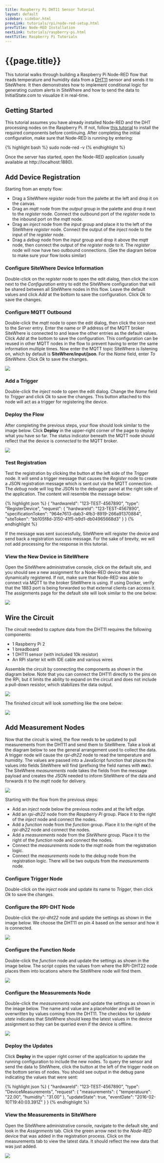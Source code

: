 ```yaml
---
title: Raspberry Pi DHT11 Sensor Tutorial
layout: default
sidebar: sidebar.html
prevLink: tutorials/rpi/node-red-setup.html
prevTitle: Node-RED Installation
nextLink: tutorials/raspberry-pi.html
nextTitle: Raspberry Pi Tutorials
---
```


# {{page.title}}
This tutorial walks through building a Raspberry Pi Node-RED flow that reads 
temperature and humidity data from a [DHT11](https://www.adafruit.com/product/386) 
sensor and sends it to SiteWhere. It then demonstrates how to implement conditional 
logic for generating custom alerts in SiteWhere and how to send the data to 
InitialState.com to visualize it in real-time.

## Getting Started
This tutorial assumes you have already installed Node-RED and the DHT 
processing nodes on the Raspberry Pi. If not, follow 
[this tutorial](node-red-setup.html) to install the required components 
before continuing. After completing the initial configuration, make
sure that Node-RED is running by entering:

{% highlight bash %}
sudo node-red -v
{% endhighlight %}

Once the server has started, open the Node-RED application (usually available 
at http://localhost:1880).

## Add Device Registration
Starting from an empty flow: 

* Drag a SiteWhere *register* node from the palette at the left and drop it on the canvas. 
* Drag an *mqtt* node from the *output* group in the palette and drop it next to the *register* node. 
  Connect the outbound port of the *register* node to the inbound port on the *mqtt* node. 
* Drag an *inject* node from the *input* group and place it to the left of the SiteWhere *register* node. 
  Connect the output of the *inject* node to the input of the *register* node. 
* Drag a *debug* node from the *input* group and drop it above the *mqtt* node, then connect
  the output of the *register* node to it. The *register* node will now have two outbound connections. 
  (See the diagram below to make sure your flow looks similar)

### Configure SiteWhere Device Information
Double-click on the *register* node to open the edit dialog, then
click the <i class="fa fa-pencil"></i> icon next to the *Configuration* entry to edit the SiteWhere 
configuration that will be shared between all SiteWhere nodes in this flow.
Leave the default values and click *Add* at the bottom to save the configuration.
Click *Ok* to save the changes.

### Configure MQTT Outbound
Double-click the *mqtt* node to open the edit dialog, then click the
<i class="fa fa-pencil"></i> icon next to the *Server* entry. Enter the name or IP address of the MQTT
broker SiteWhere is connected to and leave the other entries as the default
values. Click *Add* at the bottom to save the configuration. This configuration
can be reused in other MQTT nodes in the flow to prevent having to enter the
same information multiple times. Now enter the MQTT topic SiteWhere is listening on,
which by default is **SiteWhere/input/json**. For the *Name* field, enter 
*To SiteWhere*. Click *Ok* to save the changes.

<a href="{{ site.url }}/images/tutorials/rpi/dht11/dht11-mqtt-config.png" data-lightbox="rpi" title="Configure MQTT">
	<img src="{{ site.url }}/images/tutorials/rpi/dht11/dht11-mqtt-config.png"/>
</a>

### Add a Trigger
Double-click the *inject* node to open the edit dialog. Change the *Name* field
to *Trigger* and click *Ok* to save the changes. This button attached to this node
will act as a trigger for registering the device.

### Deploy the Flow
After completing the previous steps, your flow should look similar to the image
below. Click **Deploy** in the upper-right corner of the page to deploy what 
you have so far. The status indicator beneath the MQTT node should reflect that
the device is *connected* to the MQTT broker.

<a href="{{ site.url }}/images/tutorials/rpi/dht11/dht11-register.png" data-lightbox="rpi" title="Add Registration Nodes">
	<img src="{{ site.url }}/images/tutorials/rpi/dht11/dht11-register.png"/>
</a>

### Test Registration
Test the registration by clicking the button at the left side of the *Trigger* node. It will
send a trigger message that causes the *Register* node to create a JSON registration message
which is sent out via the MQTT connection. The *debug* node will log the JSON to the debugger
panel at the right side of the application. The content will resemble the message below:

{% highlight json %}
{
	"hardwareId": "123-TEST-4567890",
	"type": "RegisterDevice",
	"request": {
		"hardwareId": "123-TEST-4567890",
		"specificationToken": "964e7613-dab3-4fb3-8919-266a91370884",
		"siteToken": "bb105f8d-3150-41f5-b9d1-db04965668d3"
	}
}
{% endhighlight %}

If the message was sent successfully, SiteWhere will register the device and send 
back a registration success message. For the sake of brevity, we will not add 
processing for the response in this tutorial. 

### View the New Device in SiteWhere
Open the SiteWhere administrative console, click on the default site, 
and you should see a new assignment for a Node-RED device that was 
dynamically registered. If not, make sure that Node-RED was able to connect via MQTT
to the broker SiteWhere is using. If using Docker, verify that the 1883 port is being forwarded
so that external clients can access it. The assignments page for the default site will look
similar to the one below:

<a href="{{ site.url }}/images/tutorials/rpi/dht11/dht11-device-added.png" data-lightbox="rpi" title="Add Registration Nodes">
	<img src="{{ site.url }}/images/tutorials/rpi/dht11/dht11-device-added.png"/>
</a>

## Wire the Circuit
The circuit needed to capture data from the DHT11 requires the following components:

* 1 Raspberry Pi 2
* 1 breadboard
* 1 DHT11 sensor (with included 10k resistor)
* An RPi starter kit with IDE cable and various wires

Assemble the circuit by connecting the components as shown in the diagram below. Note
that you can connect the DHT11 directly to the pins on the RPi, but it limits the 
ability to expand on the circuit and does not include a pull-down resistor, which
stabilizes the data output.

<a href="{{ site.url }}/images/tutorials/rpi/dht11/dht11-circuit.png" data-lightbox="rpi" title="Build Circuit">
	<img src="{{ site.url }}/images/tutorials/rpi/dht11/dht11-circuit.png"/>
</a>

The finished circuit will look something like the one below:

<a href="{{ site.url }}/images/tutorials/rpi/dht11/dht11-circuit-wired.jpg" data-lightbox="rpi" title="Build Circuit">
	<img src="{{ site.url }}/images/tutorials/rpi/dht11/dht11-circuit-wired.jpg"/>
</a>

## Add Measurement Nodes
Now that the circuit is wired, the flow needs to be updated to pull measurements from the 
DHT11 and send them to SiteWhere. Take a look at the diagram below to see the general 
arrangement used to collect the data. A trigger node will cause the *rpi-dh22* node to 
read the temperature and humidity. The values are passed into a JavaScript function that
places the values into fields SiteWhere will find (prefixing the field names with **mx:**).
The SiteWhere *measurements* node takes the fields from the message payload and creates
the JSON needed to inform SiteWhere of the data and forwards it to the *mqtt* node for
delivery.

<a href="{{ site.url }}/images/tutorials/rpi/dht11/dht11-mx-nodes.png" data-lightbox="rpi" title="Add Measurement Nodes">
	<img src="{{ site.url }}/images/tutorials/rpi/dht11/dht11-mx-nodes.png"/>
</a>

Starting with the flow from the previous steps:

* Add an *inject* node below the previous nodes and at the left edge.
* Add an *rpi-dh22* node from the *Raspberry Pi* group. Place it to the right of the *inject*
  node and connect the nodes.
* Add a *function* node from the *function* group. Place it to the right of the *rpi-dh22* 
  node and connect the nodes.
* Add a *measurements* node from the *SiteWhere* group. Place it to the right of the *function*
  node and connect the nodes.
* Connect the *measurements* node to the *mqtt* node from the registration logic.
* Connect the *measurements* node to the *debug* node from the registration logic. There will be
  two outputs from the *measurements* node.
  
### Configure Trigger Node
Double-click on the *inject* node and update its name to *Trigger*, then click *Ok* to save 
the changes.

### Configure the RPI-DHT Node
Double-click the *rpi-dht22* node and update the settings as shown in the image below. We choose
the DHT11 on pin 4 based on the sensor and how it is connected.

<a href="{{ site.url }}/images/tutorials/rpi/dht11/dht11-config.png" data-lightbox="rpi" title="Configure DHT11 Sensor">
	<img src="{{ site.url }}/images/tutorials/rpi/dht11/dht11-config.png"/>
</a>

### Configure the Function Node
Double-click the *function* node and update the settings as shown in the image below. The script 
copies the values from where the RPI-DHT22 node places them into locations where the SiteWhere
node will find them.

<a href="{{ site.url }}/images/tutorials/rpi/dht11/dht11-function.png" data-lightbox="rpi" title="Configure Function Node">
	<img src="{{ site.url }}/images/tutorials/rpi/dht11/dht11-function.png"/>
</a>

### Configure the Measurements Node
Double-click the *measurements* node and update the settings as shown in the image below. The 
name and value are a placeholder and will be overwritten by values coming from the DHT11. The
checkbox for *Update state* indicates that SiteWhere should keep the latest values in the device
assignment so they can be queried even if the device is offline.

<a href="{{ site.url }}/images/tutorials/rpi/dht11/dht11-mxs.png" data-lightbox="rpi" title="Configure Function Node">
	<img src="{{ site.url }}/images/tutorials/rpi/dht11/dht11-mxs.png"/>
</a>

### Deploy the Updates
Click **Deploy** in the upper right corner of the application to update the running configuration
to include the new nodes. To query the sensor and send the data to SiteWhere, click the button
at the left of the trigger node on the bottom series of nodes. You should see output in the debug
pane indicating the values that were sent:

{% highlight json %}
{
    "hardwareId": "123-TEST-4567890",
    "type": "DeviceMeasurements",
    "request": {
        "measurements": { 
        	"temperatuure": "22.00",
        	"humidity": "31.00"
        },
        "updateState": true,
        "eventDate": "2016-02-10T19:40:03.391Z"
     }
}
{% endhighlight %}

### View the Measurements in SiteWhere
Open the SiteWhere administrative console, navigate to the default site, and look in
the *Assignments* tab. Click the green arrow next to the *Node-RED* device that was 
added in the registration process. Click on the measurements tab to view the latest
data. It should reflect the new data that was just added.

<a href="{{ site.url }}/images/tutorials/rpi/dht11/dht11-sw-mx-data.png" data-lightbox="rpi" title="SiteWhere Measurement Data">
	<img src="{{ site.url }}/images/tutorials/rpi/dht11/dht11-sw-mx-data.png"/>
</a>



